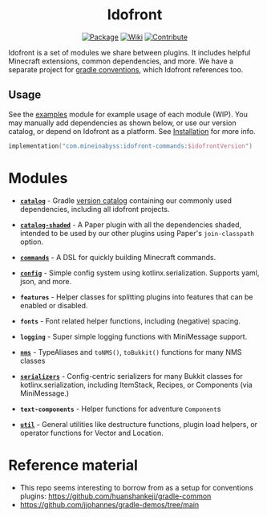 <div align="center">

# Idofront
[![Package](https://img.shields.io/maven-metadata/v?metadataUrl=https://repo.mineinabyss.com/releases/com/mineinabyss/idofront-util/maven-metadata.xml)](https://repo.mineinabyss.com/#/releases/com/mineinabyss/idofront-util)
[![Wiki](https://img.shields.io/badge/-Project%20Wiki-blueviolet?logo=Wikipedia&labelColor=gray)](https://docs.mineinabyss.com/idofront)
[![Contribute](https://shields.io/badge/Contribute-e57be5?logo=github%20sponsors&style=flat&logoColor=white)](https://mineinabyss.com/contributing)
</div>

Idofront is a set of modules we share between plugins. It includes helpful Minecraft extensions, common dependencies, and more. We have a separate project for [gradle conventions](https://github.com/MineInAbyss/gradle-conventions), which Idofront references too.

## Usage

See the [examples](examples) module for example usage of each module (WIP). You may manually add dependencies as shown
below, or use our version catalog, or depend on Idofront as a platform. See [Installation](docs/setup/Install.md) for
more info.

```kotlin
implementation("com.mineinabyss:idofront-commands:$idofrontVersion")
```

# Modules

- [**`catalog`**](https://wiki.mineinabyss.com/idofront/gradle/catalog/) -
Gradle [version catalog](https://docs.gradle.org/current/userguide/platforms.html#sub:version-catalog) containing our commonly used dependencies, including all idofront projects.

- [**`catalog-shaded`**](https://wiki.mineinabyss.com/idofront/platforms/) -
A Paper plugin with all the dependencies shaded, intended to be used by our other plugins using Paper's `join-classpath` option.

- [**`commands`**](https://wiki.mineinabyss.com/idofront/command-dsl/) -
A DSL for quickly building Minecraft commands.

- [**`config`**](https://wiki.mineinabyss.com/idofront/config/) -
Simple config system using kotlinx.serialization. Supports yaml, json, and more.

- **`features`** - Helper classes for splitting plugins into features that can be enabled or disabled.

- **`fonts`** -
Font related helper functions, including (negative) spacing.

- **`logging`** -
Super simple logging functions with MiniMessage support.

- [**`nms`**](https://wiki.mineinabyss.com/idofront/nms/) -
TypeAliases and `toNMS()`, `toBukkit()` functions for many NMS classes

- [**`serializers`**](https://wiki.mineinabyss.com/idofront/serialization/) -
Config-centric serializers for many Bukkit classes for kotlinx.serialization, including ItemStack, Recipes, or Components (via MiniMessage.)

- **`text-components`** -
Helper functions for adventure `Component`s

- [**`util`**](https://wiki.mineinabyss.com/idofront/util/) -
General utilities like destructure functions, plugin load helpers, or operator functions for Vector and Location.

# Reference material

- This repo seems interesting to borrow from as a setup for conventions plugins: https://github.com/huanshankeji/gradle-common
- https://github.com/jjohannes/gradle-demos/tree/main

